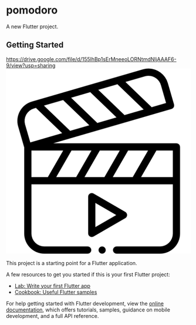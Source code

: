 # pomodoro

A new Flutter project.

## Getting Started
https://drive.google.com/file/d/155lhBp1sErMneeoLORNtmdNljAAAF6-9/view?usp=sharing
[![Video](video.png)](https://drive.google.com/file/d/155lhBp1sErMneeoLORNtmdNljAAAF6-9/view?usp=sharing)


This project is a starting point for a Flutter application.

A few resources to get you started if this is your first Flutter project:

- [Lab: Write your first Flutter app](https://docs.flutter.dev/get-started/codelab)
- [Cookbook: Useful Flutter samples](https://docs.flutter.dev/cookbook)

For help getting started with Flutter development, view the
[online documentation](https://docs.flutter.dev/), which offers tutorials,
samples, guidance on mobile development, and a full API reference.

